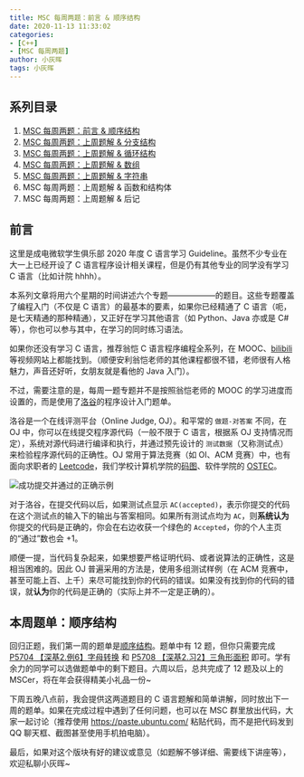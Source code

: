```yaml
---
title: MSC 每周两题：前言 & 顺序结构
date: 2020-11-13 11:33:02
categories:
- [C++]
- [MSC 每周两题]
author: 小灰晖
tags: 小灰晖
---
```


## 系列目录

1. [MSC 每周两题：前言 & 顺序结构](/2020/11/13/2020-programming-of-the-week-1-preface-and-sequential/)
2. [MSC 每周两题：上周题解 & 分支结构](/2020/11/20/2020-programming-of-the-week-2-branch/)
3. [MSC 每周两题：上周题解 & 循环结构](/2020/11/27/2020-programming-of-the-week-3-loop/)
4. [MSC 每周两题：上周题解 & 数组](/2020/12/15/2020-programming-of-the-week-4-array/)
5. [MSC 每周两题：上周题解 & 字符串](/2020/12/25/2020-programming-of-the-week-5-string/)
6. MSC 每周两题：上周题解 & 函数和结构体
7. MSC 每周两题：上周题解 & 后记

## 前言

这里是成电微软学生俱乐部 2020 年度 C 语言学习 Guideline。虽然不少专业在大一上已经开设了 C 语言程序设计相关课程，但是仍有其他专业的同学没有学习 C 语言（比如计院 hhhh）。

本系列文章将用六个星期的时间讲述六个专题——————的题目。这些专题覆盖了编程入门（不仅是 C 语言）的最基本的要素，如果你已经精通了 C 语言（呃，是七天精通的那种精通），又正好在学习其他语言（如 Python、Java 亦或是 C# 等），你也可以参与其中，在学习的同时练习语法。

<!-- More -->

如果你还没有学习 C 语言，推荐翁恺 C 语言程序编程全系列，在 MOOC、[bilibili](https://www.bilibili.com/video/BV1sJ411E7St) 等视频网站上都能找到。（顺便安利翁恺老师的其他课程都很不错，老师很有人格魅力，声音还好听，女朋友就是看他的 Java 入门）。

不过，需要注意的是，每周一题专题并不是按照翁恺老师的 MOOC 的学习进度而设置的，而是使用了[洛谷](https://www.luogu.com.cn/)的程序设计入门题单。

洛谷是一个在线评测平台（Online Judge, OJ）。和平常的 `做题-对答案` 不同，在 OJ 中，你可以在线提交程序源代码（一般不限于 C 语言，根据系 OJ 支持情况而定），系统对源代码进行编译和执行，并通过预先设计的 `测试数据`（又称测试点）来检验程序源代码的正确性。OJ 常用于算法竞赛（如 OI、ACM 竞赛）中，也有面向求职者的 [Leetcode](https://leetcode-cn.com/)，我们学校计算机学院的[码图](http://matu.uestc.edu.cn)、软件学院的 [OSTEC](http://ostec.uestc.edu.cn/)。

![成功提交并通过的正确示例](2020-programming-of-the-week-1-preface-and-sequential/oj-ac.png)

对于洛谷，在提交代码以后，如果测试点显示 `AC(accepted)`，表示你提交的代码在这个测试点的输入下的输出与答案相同。如果所有测试点均为 `AC`，则**系统认为**你提交的代码是正确的，你会在右边收获一个绿色的 `Accepted`，你的个人主页的“通过”数也会 +1。

顺便一提，当代码复杂起来，如果想要严格证明代码、或者说算法的正确性，这是相当困难的。因此 OJ 普遍采用的方法是，使用多组测试样例（在 ACM 竞赛中，甚至可能上百、上千）来尽可能找到你的代码的错误。如果没有找到你的代码的错误，就**认为**你的代码是正确的（实际上并不一定是正确的）。

## 本周题单：顺序结构

回归正题，我们第一周的题单是[顺序结构](https://www.luogu.com.cn/training/100)。题单中有 12 题，但你只需要完成 [P5704 【深基2.例6】字母转换](https://www.luogu.com.cn/problem/P5704) 和 [P5708 【深基2.习2】三角形面积](https://www.luogu.com.cn/problem/P5708) 即可。学有余力的同学可以选做题单中的剩下题目。六周以后，总共完成了 12 题及以上的 MSCer，将在年会获得精美小礼品一份~

下周五晚八点前，我会提供这两道题目的 C 语言题解和简单讲解，同时放出下一周的题单。如果在完成过程中遇到了任何问题，也可以在 MSC 群里放出代码，大家一起讨论（推荐使用 https://paste.ubuntu.com/ 粘贴代码，而不是把代码发到 QQ 聊天框、截图甚至使用手机拍电脑）。

最后，如果对这个版块有好的建议或意见（如题解不够详细、需要线下讲座等），欢迎私聊小灰晖~
